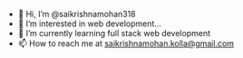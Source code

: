 - 👋 Hi, I’m @saikrishnamohan318
- 👀 I’m interested in web development...
- 🌱 I’m currently learning full stack web development
- 📫 How to reach me at saikrishnamohan.kolla@gmail.com

<!---
saikrishnamohan318/saikrishnamohan318 is a ✨ special ✨ repository because its `README.md` (this file) appears on your GitHub profile.
You can click the Preview link to take a look at your changes.
--->
